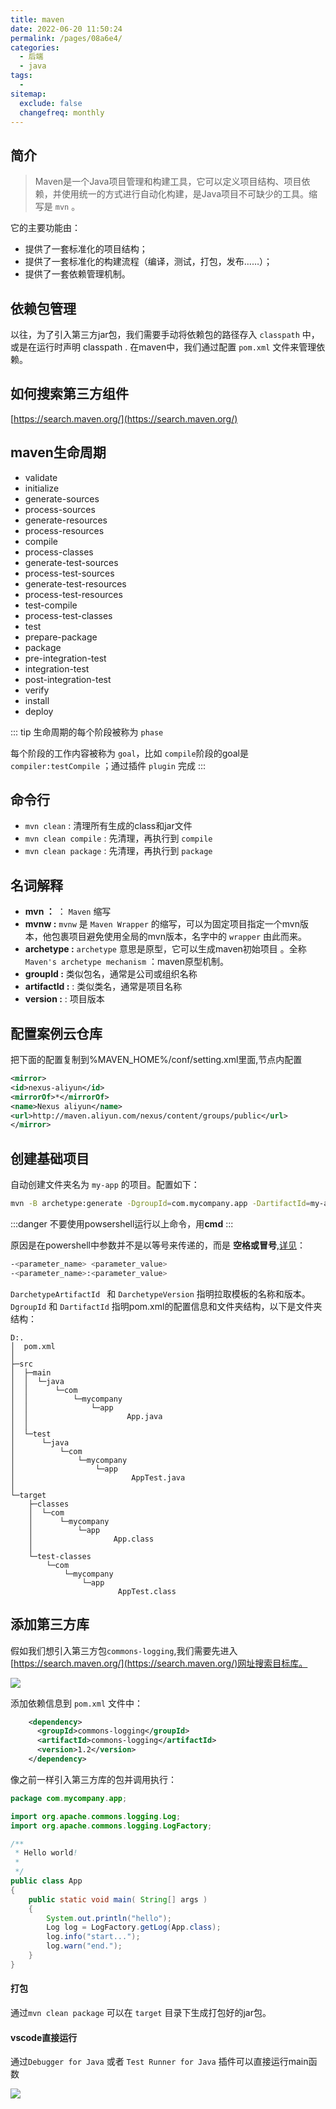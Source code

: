 ```yaml
---
title: maven
date: 2022-06-20 11:50:24
permalink: /pages/08a6e4/
categories:
  - 后端
  - java
tags:
  - 
sitemap:
  exclude: false
  changefreq: monthly
---
```


## 简介

> Maven是一个Java项目管理和构建工具，它可以定义项目结构、项目依赖，并使用统一的方式进行自动化构建，是Java项目不可缺少的工具。缩写是 `mvn` 。

它的主要功能由：

-   提供了一套标准化的项目结构；
-   提供了一套标准化的构建流程（编译，测试，打包，发布……）；
-   提供了一套依赖管理机制。

## 依赖包管理

以往，为了引入第三方jar包，我们需要手动将依赖包的路径存入 `classpath` 中，或是在运行时声明 classpath . 在maven中，我们通过配置 `pom.xml` 文件来管理依赖。

## 如何搜索第三方组件

[https://search.maven.org/](https://search.maven.org/)

## maven生命周期

-   validate
-   initialize
-   generate-sources
-   process-sources
-   generate-resources
-   process-resources
-   compile
-   process-classes
-   generate-test-sources
-   process-test-sources
-   generate-test-resources
-   process-test-resources
-   test-compile
-   process-test-classes
-   test
-   prepare-package
-   package
-   pre-integration-test
-   integration-test
-   post-integration-test
-   verify
-   install
-   deploy

::: tip
生命周期的每个阶段被称为 `phase`

每个阶段的工作内容被称为 `goal`，比如 `compile`阶段的goal是 `compiler:testCompile` ；通过插件 `plugin` 完成
:::

## 命令行

-   `mvn clean` : 清理所有生成的class和jar文件
-   `mvn clean compile` : 先清理，再执行到 `compile`
-   `mvn clean package` : 先清理，再执行到 `package`

## 名词解释

-   **mvn ：** ： `Maven` 缩写
-   **mvnw :** `mvnw` 是 `Maven Wrapper` 的缩写，可以为固定项目指定一个mvn版本，他包裹项目避免使用全局的mvn版本，名字中的 `wrapper` 由此而来。
-   **archetype :** `archetype` 意思是原型，它可以生成maven初始项目 。全称 `Maven's archetype mechanism` ：maven原型机制。
-   **groupId :** 类似包名，通常是公司或组织名称
-   **artifactId :** : 类似类名，通常是项目名称
-   **version :** : 项目版本

## 配置案例云仓库

把下面的配置复制到%MAVEN_HOME%/conf/setting.xml里面,</mirrors>节点内配置

```xml
<mirror> 
<id>nexus-aliyun</id> 
<mirrorOf>*</mirrorOf> 
<name>Nexus aliyun</name> 
<url>http://maven.aliyun.com/nexus/content/groups/public</url> 
</mirror>
```


## 创建基础项目

自动创建文件夹名为 `my-app` 的项目。配置如下：

```bash
mvn -B archetype:generate -DgroupId=com.mycompany.app -DartifactId=my-app -DarchetypeArtifactId=maven-archetype-quickstart -DarchetypeVersion=1.4
```

:::danger
不要使用powsershell运行以上命令，用**cmd**
:::

原因是在powershell中参数并不是以等号来传递的，而是 **空格或冒号**,[详见](https://docs.microsoft.com/zh-cn/powershell/module/microsoft.powershell.core/about/about_parameters?view=powershell-7.2)：

```bash
-<parameter_name> <parameter_value>
-<parameter_name>:<parameter_value>
```


`DarchetypeArtifactId ` 和 `DarchetypeVersion` 指明拉取模板的名称和版本。`DgroupId` 和 `DartifactId` 指明pom.xml的配置信息和文件夹结构，以下是文件夹结构：

```
D:.
│  pom.xml
│
├─src
│  ├─main
│  │  └─java
│  │      └─com
│  │          └─mycompany
│  │              └─app
│  │                      App.java
│  │
│  └─test
│      └─java
│          └─com
│              └─mycompany
│                  └─app
│                          AppTest.java
│
└─target
    ├─classes
    │  └─com
    │      └─mycompany
    │          └─app
    │                  App.class
    │
    └─test-classes
        └─com
            └─mycompany
                └─app
                        AppTest.class
```

## 添加第三方库

假如我们想引入第三方包`commons-logging`,我们需要先进入[https://search.maven.org/](https://search.maven.org/)网址搜索目标库。

![](https://linyc.oss-cn-beijing.aliyuncs.com/20220624105553.png)

添加依赖信息到 `pom.xml` 文件中：

```xml
    <dependency>
      <groupId>commons-logging</groupId>
      <artifactId>commons-logging</artifactId>
      <version>1.2</version>
    </dependency>
```

像之前一样引入第三方库的包并调用执行：

```java
package com.mycompany.app;

import org.apache.commons.logging.Log;
import org.apache.commons.logging.LogFactory;

/**
 * Hello world!
 *
 */
public class App 
{
    public static void main( String[] args )
    {
        System.out.println("hello");
        Log log = LogFactory.getLog(App.class);
        log.info("start...");
        log.warn("end.");
    }
}
```

#### 打包

通过`mvn clean package` 可以在 `target` 目录下生成打包好的jar包。

#### vscode直接运行

通过`Debugger for Java` 或者 `Test Runner for Java` 插件可以直接运行main函数

![](https://linyc.oss-cn-beijing.aliyuncs.com/20220624115315.png)

